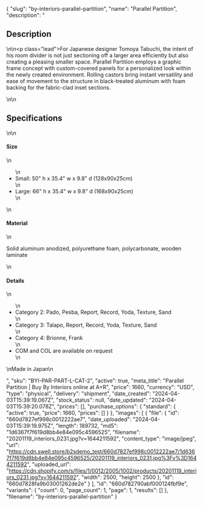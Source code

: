 {
  "slug": "by-interiors-parallel-partition",
  "name": "Parallel Partition",
  "description": "<h2>Description</h2>\n<!-- split -->\n<p class=\"lead\">For Japanese designer Tomoya Tabuchi, the intent of his room divider is not just sectioning off a larger area efficiently but also creating a pleasing smaller space. Parallel Partition employs a graphic frame concept with custom-covered panels for a personalized look within the newly created environment. Rolling castors bring instant versatility and ease of movement to the structure in black-treated aluminum with foam backing for the fabric-clad inset sections.  </p>\n<!-- split -->\n<h2>Specifications</h2>\n<!-- split -->\n<h4>Size</h4>\n<ul>\n<li>Small: 50\" h x 35.4\" w x 9.8\" d (128x90x25cm)</li>\n<li>Large: 66\" h x 35.4\" w x 9.8\" d (168x90x25cm)</li>\n</ul>\n<h4>Material</h4>\n<p>Solid aluminum anodized, polyurethane foam, polycarbonate, wooden laminate</p>\n<h4>Details</h4>\n<ul>\n<li>Category 2: Pado, Pesba, Report, Record, Yoda, Texture, Sand</li>\n<li>Category 3: Talapo, Report, Record, Yoda, Texture, Sand</li>\n<li>Category 4: Brionne, Frank</li>\n<li>COM and COL are available on request</li>\n</ul>\nMade in Japan\n<ul></ul>",
  "sku": "BYI-PAR-PART-L-CAT-2",
  "active": true,
  "meta_title": "Parallel Partition | Buy By Interiors online at A+R",
  "price": 1660,
  "currency": "USD",
  "type": "physical",
  "delivery": "shipment",
  "date_created": "2024-04-03T15:39:19.067Z",
  "stock_status": null,
  "date_updated": "2024-04-03T15:39:20.078Z",
  "prices": [],
  "purchase_options": {
    "standard": {
      "active": true,
      "price": 1660,
      "prices": []
    }
  },
  "images": [
    {
      "file": {
        "id": "660d7827ef998c0012222ae7",
        "date_uploaded": "2024-04-03T15:39:19.975Z",
        "length": 189732,
        "md5": "1d6367f7f619d8bb4e84e095c4596525",
        "filename": "20201119_interiors_0231.jpg?v=1644211592",
        "content_type": "image/jpeg",
        "url": "https://cdn.swell.store/b2sdemo_test/660d7827ef998c0012222ae7/1d6367f7f619d8bb4e84e095c4596525/20201119_interiors_0231.jpg%3Fv%3D1644211592",
        "uploaded_url": "https://cdn.shopify.com/s/files/1/0012/2005/1002/products/20201119_interiors_0231.jpg?v=1644211592",
        "width": 2500,
        "height": 2500
      },
      "id": "660d7828fa9b03001262de2e"
    }
  ],
  "id": "660d782790abf000124fbf9e",
  "variants": {
    "count": 0,
    "page_count": 1,
    "page": 1,
    "results": []
  },
  "filename": "by-interiors-parallel-partition"
}